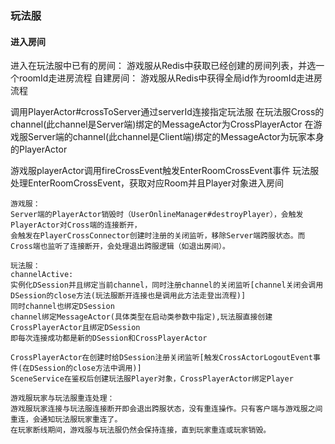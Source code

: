 ### 玩法服

#### 进入房间
进入在玩法服中已有的房间：
游戏服从Redis中获取已经创建的房间列表，并选一个roomId走进房流程
自建房间：
游戏服从Redis中获得全局id作为roomId走进房流程

调用PlayerActor#crossToServer通过serverId连接指定玩法服
在玩法服Cross的channel(此channel是Server端)绑定的MessageActor为CrossPlayerActor
在游戏服Server端的channel(此channel是Client端)绑定的MessageActor为玩家本身的PlayerActor

游戏服playerActor调用fireCrossEvent触发EnterRoomCrossEvent事件
玩法服处理EnterRoomCrossEvent，获取对应Room并且Player对象进入房间



```
游戏服：
Server端的PlayerActor销毁时（UserOnlineManager#destroyPlayer），会触发PlayerActor对Cross端的连接断开，
会触发在PlayerCrossConnector创建时注册的关闭监听，移除Server端跨服状态。而Cross端也监听了连接断开，会处理退出跨服逻辑（如退出房间）。

玩法服：
channelActive:
实例化DSession并且绑定当前channel，同时注册channel的关闭监听[channel关闭会调用DSession的close方法(玩法服断开连接也是调用此方法走登出流程)]
同时channel也绑定DSession
channel绑定MessageActor(具体类型在启动类参数中指定),玩法服直接创建CrossPlayerActor且绑定DSession
即每次连接成功都是新的DSession和CrossPlayerActor

CrossPlayerActor在创建时给DSession注册关闭监听[触发CrossActorLogoutEvent事件(在DSession的close方法中调用)]
SceneService在鉴权后创建玩法服Player对象，CrossPlayerActor绑定Player

游戏服玩家与玩法服重连处理：
游戏服玩家连接与玩法服连接断开即会退出跨服状态，没有重连操作。只有客户端与游戏服之间重连，会通知玩法服玩家重连了。
在玩家断线期间，游戏服与玩法服仍然会保持连接，直到玩家重连或玩家销毁。

```